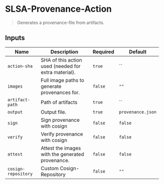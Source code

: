 
# SLSA-Provenance-Action

> Generates a provenance-file from artifacts.
## Inputs

| Name | Description | Required | Default |
| --- | --- | --- | --- |
| `action-sha` | SHA of this action used (needed for extra material). | `true` | `` |
| `images` | Full image paths to generate provenances for. | `false` | `""` |
| `artifact-path` | Path of artifacts | `true` | `` |
| `output` | Output file. | `true` | `provenance.json` |
| `sign` | Sign provenance with cosign | `false` | `false` |
| `verify` | Verify provenance with cosign | `false` | `false` |
| `attest` | Attest the images with the generated provenance. | `false` | `false` |
| `cosign-repository` | Custom Cosign-Repository | `false` | `""` |
